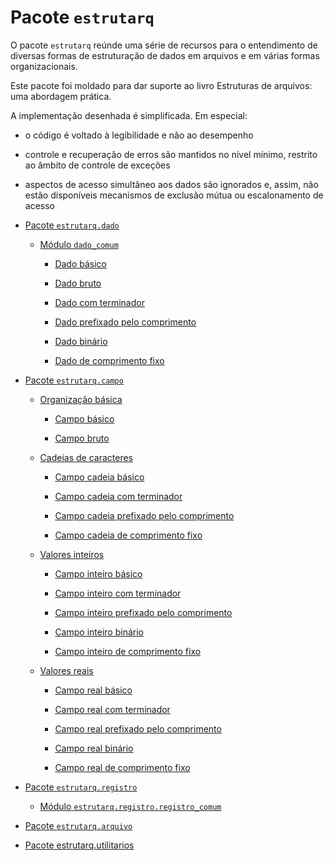 # Pacote `estrutarq`

O pacote `estrutarq` reúnde uma série de recursos para o entendimento de
diversas formas de estruturação de dados em arquivos e em várias formas
organizacionais.

Este pacote foi moldado para dar suporte ao livro Estruturas de arquivos: uma
abordagem prática.

A implementação desenhada é simplificada. Em especial:


* o código é voltado à legibilidade e não ao desempenho


* controle e recuperação de erros são mantidos no nível mínimo, restrito ao
âmbito de controle de exceções


* aspectos de acesso simultâneo aos dados são ignorados e, assim, não estão
disponíveis mecanismos de exclusão mútua ou escalonamento de acesso

<!-- Licença: GNU GENERAL PUBLIC LICENSE V.3, 2007
Jander Moreira, 2021-2022 -->

* [Pacote `estrutarq.dado`](estrutarq.dado.md)


    * [Módulo `dado_comum`](estrutarq.dado.md#modulo-dado-comum)


        * [Dado básico](estrutarq.dado.md#dado-basico)


        * [Dado bruto](estrutarq.dado.md#dado-bruto)


        * [Dado com terminador](estrutarq.dado.md#dado-com-terminador)


        * [Dado prefixado pelo comprimento](estrutarq.dado.md#dado-prefixado-pelo-comprimento)


        * [Dado binário](estrutarq.dado.md#dado-binario)


        * [Dado de comprimento fixo](estrutarq.dado.md#dado-de-comprimento-fixo)


* [Pacote `estrutarq.campo`](estrutarq.campo.md)


    * [Organização básica](estrutarq.campo.md#module-estrutarq.campo.campo_comum)


        * [Campo básico](estrutarq.campo.md#campo-basico)


        * [Campo bruto](estrutarq.campo.md#campo-bruto)


    * [Cadeias de caracteres](estrutarq.campo.md#module-estrutarq.campo.campo_cadeia)


        * [Campo cadeia básico](estrutarq.campo.md#campo-cadeia-basico)


        * [Campo cadeia com terminador](estrutarq.campo.md#campo-cadeia-com-terminador)


        * [Campo cadeia prefixado pelo comprimento](estrutarq.campo.md#campo-cadeia-prefixado-pelo-comprimento)


        * [Campo cadeia de comprimento fixo](estrutarq.campo.md#campo-cadeia-de-comprimento-fixo)


    * [Valores inteiros](estrutarq.campo.md#module-estrutarq.campo.campo_inteiro)


        * [Campo inteiro básico](estrutarq.campo.md#campo-inteiro-basico)


        * [Campo inteiro com terminador](estrutarq.campo.md#campo-inteiro-com-terminador)


        * [Campo inteiro prefixado pelo comprimento](estrutarq.campo.md#campo-inteiro-prefixado-pelo-comprimento)


        * [Campo inteiro binário](estrutarq.campo.md#campo-inteiro-binario)


        * [Campo inteiro de comprimento fixo](estrutarq.campo.md#campo-inteiro-de-comprimento-fixo)


    * [Valores reais](estrutarq.campo.md#module-estrutarq.campo.campo_real)


        * [Campo real básico](estrutarq.campo.md#campo-real-basico)


        * [Campo real com terminador](estrutarq.campo.md#campo-real-com-terminador)


        * [Campo real prefixado pelo comprimento](estrutarq.campo.md#campo-real-prefixado-pelo-comprimento)


        * [Campo real binário](estrutarq.campo.md#campo-real-binario)


        * [Campo real de comprimento fixo](estrutarq.campo.md#campo-real-de-comprimento-fixo)


* [Pacote `estrutarq.registro`](estrutarq.registro.md)


    * [Módulo `estrutarq.registro.registro_comum`](estrutarq.registro.md#modulo-estrutarq-registro-registro-comum)


* [Pacote `estrutarq.arquivo`](estrutarq.arquivo.md)


* [Pacote estrutarq.utilitarios](estrutarq.utilitarios.md)

